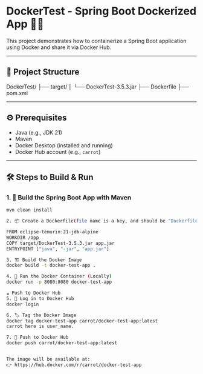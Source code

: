 # DockerTest - Spring Boot Dockerized App 🚀🐳

This project demonstrates how to containerize a Spring Boot application using Docker and share it via Docker Hub.

---

## 🧾 Project Structure

DockerTest/
├── target/
│ └── DockerTest-3.5.3.jar
├── Dockerfile
├── pom.xml


---

## ⚙️ Prerequisites

- Java (e.g., JDK 21)
- Maven
- Docker Desktop (installed and running)
- Docker Hub account (e.g., `carrot`)

---

## 🛠️ Steps to Build & Run

### 1. 🧪 Build the Spring Boot App with Maven

```bash
mvn clean install

2. 📦 Create a Dockerfile(file name is a key, and should be "Dockerfile")

FROM eclipse-temurin:21-jdk-alpine
WORKDIR /app
COPY target/DockerTest-3.5.3.jar app.jar
ENTRYPOINT ["java", "-jar", "app.jar"]

3. 🏗️ Build the Docker Image
docker build -t docker-test-app .

4. 🧪 Run the Docker Container (Locally)
docker run -p 8080:8080 docker-test-app

☁️ Push to Docker Hub
5. 🔑 Log in to Docker Hub
docker login

6. 🏷️ Tag the Docker Image
docker tag docker-test-app carrot/docker-test-app:latest
carrot here is user_name.

7. 🚀 Push to Docker Hub
docker push carrot/docker-test-app:latest


The image will be available at:
👉 https://hub.docker.com/r/carrot/docker-test-app





